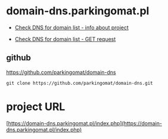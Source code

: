 # domain-dns.parkingomat.pl

+ [Check DNS for domain list - info about project](https://domain-dns.parkingomat.pl/)

+ [Check DNS for domain list - GET request](https://domain-dns.parkingomat.pl/index.php)


## github
    
https://github.com/parkingomat/domain-dns

    git clone https://github.com/parkingomat/domain-dns.git


# project URL

[https://domain-dns.parkingomat.pl/index.php](https://domain-dns.parkingomat.pl/index.php)
